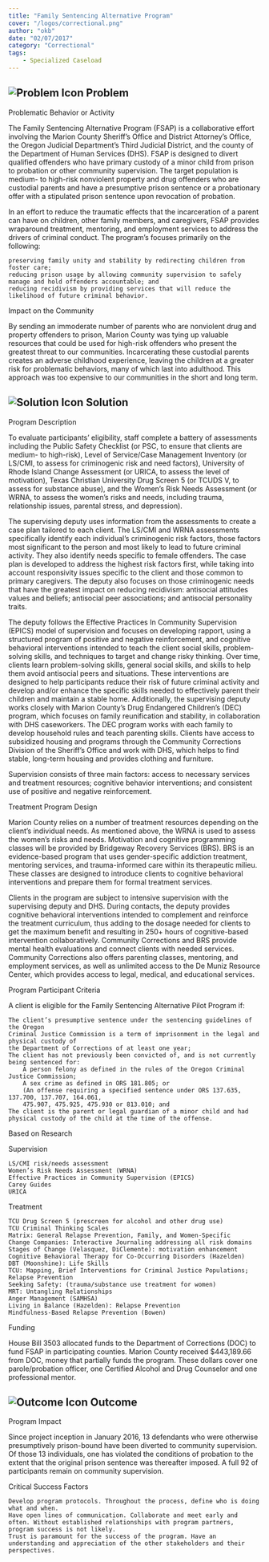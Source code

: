 ```yaml
---
title: "Family Sentencing Alternative Program"
cover: "/logos/correctional.png"
author: "okb"
date: "02/07/2017"
category: "Correctional"
tags:
    - Specialized Caseload  
---
```


## ![Problem Icon](https://github.com/google/material-design-icons/raw/master/alert/1x_web/ic_error_outline_black_48dp.png "Problem") Problem
Problematic Behavior or Activity

The Family Sentencing Alternative Program (FSAP) is a collaborative effort involving the Marion County Sheriff’s Office and District Attorney’s Office, the Oregon Judicial Department’s Third Judicial District, and the county of the Department of Human Services (DHS). FSAP is designed to divert qualified offenders who have primary custody of a minor child from prison to probation or other community supervision. The target population is medium- to high-risk nonviolent property and drug offenders who are custodial parents and have a presumptive prison sentence or a probationary offer with a stipulated prison sentence upon revocation of probation.

In an effort to reduce the traumatic effects that the incarceration of a parent can have on children, other family members, and caregivers, FSAP provides wraparound treatment, mentoring, and employment services to address the drivers of criminal conduct. The program’s focuses primarily on the following:

    preserving family unity and stability by redirecting children from foster care;
    reducing prison usage by allowing community supervision to safely manage and hold offenders accountable; and
    reducing recidivism by providing services that will reduce the likelihood of future criminal behavior.

Impact on the Community

By sending an immoderate number of parents who are nonviolent drug and property offenders to prison, Marion County was tying up valuable resources that could be used for high-risk offenders who present the greatest threat to our communities. Incarcerating these custodial parents creates an adverse childhood experience, leaving the children at a greater risk for problematic behaviors, many of which last into adulthood. This approach was too expensive to our communities in the short and long term.
## ![Solution Icon](https://github.com/google/material-design-icons/raw/master/action/1x_web/ic_lightbulb_outline_black_48dp.png "Solution") Solution
Program Description

To evaluate participants’ eligibility, staff complete a battery of assessments including the Public Safety Checklist (or PSC, to ensure that clients are medium- to high-risk), Level of Service/Case Management Inventory (or LS/CMI, to assess for criminogenic risk and need factors), University of Rhode Island Change Assessment (or URICA, to assess the level of motivation), Texas Christian University Drug Screen 5 (or TCUDS V, to assess for substance abuse), and the Women’s Risk Needs Assessment (or WRNA, to assess the women’s risks and needs, including trauma, relationship issues, parental stress, and depression).

The supervising deputy uses information from the assessments to create a case plan tailored to each client. The LS/CMI and WRNA assessments specifically identify each individual’s criminogenic risk factors, those factors most significant to the person and most likely to lead to future criminal activity. They also identify needs specific to female offenders. The case plan is developed to address the highest risk factors first, while taking into account responsivity issues specific to the client and those common to primary caregivers. The deputy also focuses on those criminogenic needs that have the greatest impact on reducing recidivism: antisocial attitudes values and beliefs; antisocial peer associations; and antisocial personality traits.

The deputy follows the Effective Practices In Community Supervision (EPICS) model of supervision and focuses on developing rapport, using a structured program of positive and negative reinforcement, and cognitive behavioral interventions intended to teach the client social skills, problem-solving skills, and techniques to target and change risky thinking. Over time, clients learn problem-solving skills, general social skills, and skills to help them avoid antisocial peers and situations. These interventions are designed to help participants reduce their risk of future criminal activity and develop and/or enhance the specific skills needed to effectively parent their children and maintain a stable home. Additionally, the supervising deputy works closely with Marion County’s Drug Endangered Children’s (DEC) program, which focuses on family reunification and stability, in collaboration with DHS caseworkers. The DEC program works with each family to develop household rules and teach parenting skills. Clients have access to subsidized housing and programs through the Community Corrections Division of the Sheriff’s Office and work with DHS, which helps to find stable, long-term housing and provides clothing and furniture.

Supervision consists of three main factors: access to necessary services and treatment resources; cognitive behavior interventions; and consistent use of positive and negative reinforcement.

Treatment Program Design

Marion County relies on a number of treatment resources depending on the client’s individual needs. As mentioned above, the WRNA is used to assess the women’s risks and needs. Motivation and cognitive programming classes will be provided by Bridgeway Recovery Services (BRS). BRS is an evidence-based program that uses gender-specific addiction treatment, mentoring services, and trauma-informed care within its therapeutic milieu. These classes are designed to introduce clients to cognitive behavioral interventions and prepare them for formal treatment services.

Clients in the program are subject to intensive supervision with the supervising deputy and DHS. During contacts, the deputy provides cognitive behavioral interventions intended to complement and reinforce the treatment curriculum, thus adding to the dosage needed for clients to get the maximum benefit and resulting in 250+ hours of cognitive-based intervention collaboratively. Community Corrections and BRS provide mental health evaluations and connect clients with needed services. Community Corrections also offers parenting classes, mentoring, and employment services, as well as unlimited access to the De Muniz Resource Center, which provides access to legal, medical, and educational services.

Program Participant Criteria

A client is eligible for the Family Sentencing Alternative Pilot Program if:

    The client’s presumptive sentence under the sentencing guidelines of the Oregon
    Criminal Justice Commission is a term of imprisonment in the legal and physical custody of
    the Department of Corrections of at least one year;
    The client has not previously been convicted of, and is not currently being sentenced for:
        A person felony as defined in the rules of the Oregon Criminal Justice Commission;
        A sex crime as defined in ORS 181.805; or
        (An offense requiring a specified sentence under ORS 137.635, 137.700, 137.707, 164.061,
        475.907, 475.925, 475.930 or 813.010; and
    The client is the parent or legal guardian of a minor child and had physical custody of the child at the time of the offense.

Based on Research

Supervision

    LS/CMI risk/needs assessment
    Women’s Risk Needs Assessment (WRNA)
    Effective Practices in Community Supervision (EPICS)
    Carey Guides
    URICA

Treatment

    TCU Drug Screen 5 (prescreen for alcohol and other drug use)
    TCU Criminal Thinking Scales
    Matrix: General Relapse Prevention, Family, and Women-Specific
    Change Companies: Interactive Journaling addressing all risk domains
    Stages of Change (Velasquez, DiClemente): motivation enhancement
    Cognitive Behavioral Therapy for Co-Occurring Disorders (Hazelden)
    DBT (Moonshine): Life Skills
    TCU: Mapping, Brief Interventions for Criminal Justice Populations; Relapse Prevention
    Seeking Safety: (trauma/substance use treatment for women)
    MRT: Untangling Relationships
    Anger Management (SAMHSA)
    Living in Balance (Hazelden): Relapse Prevention
    Mindfulness-Based Relapse Prevention (Bowen)

Funding

House Bill 3503 allocated funds to the Department of Corrections (DOC) to fund FSAP in participating counties. Marion County received $443,189.66 from DOC, money that partially funds the program. These dollars cover one parole/probation officer, one Certified Alcohol and Drug Counselor and one professional mentor.
## ![Outcome Icon](https://github.com/google/material-design-icons/raw/master/action/1x_web/ic_view_list_black_48dp.png "Outcome") Outcome
Program Impact

Since project inception in January 2016, 13 defendants who were otherwise presumptively prison-bound have been diverted to community supervision. Of those 13 individuals, one has violated the conditions of probation to the extent that the original prison sentence was thereafter imposed. A full 92 of participants remain on community supervision.

Critical Success Factors

    Develop program protocols. Throughout the process, define who is doing what and when.
    Have open lines of communication. Collaborate and meet early and often. Without established relationships with program partners, program success is not likely.
    Trust is paramount for the success of the program. Have an understanding and appreciation of the other stakeholders and their perspectives.
